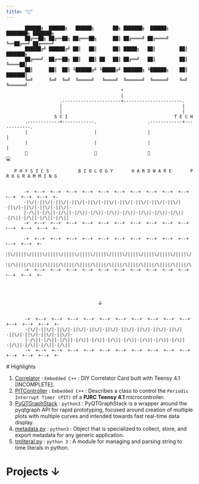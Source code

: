 ```yaml
---
title: "🔭"
---
```

```goat
       ██████╗  ██████╗   ██████╗       ██╗ ███████╗  ██████╗ ████████╗ ███████╗
       ██╔══██╗ ██╔══██╗ ██╔═══██╗      ██║ ██╔════╝ ██╔════╝ ╚══██╔══╝ ██╔════╝
       ██████╔╝ ██████╔╝ ██║   ██║      ██║ █████╗   ██║         ██║    ███████╗
       ██╔═══╝  ██╔══██╗ ██║   ██║ ██   ██║ ██╔══╝   ██║         ██║    ╚════██║
       ██║      ██║  ██║ ╚██████╔╝ ╚█████╔╝ ███████╗ ╚██████╗    ██║    ███████║
       ╚═╝      ╚═╝  ╚═╝  ╚═════╝   ╚════╝  ╚══════╝  ╚═════╝    ╚═╝    ╚══════╝
                                           *      
                                           |      
                    .----------------------+----------------------.
                    |                                             |
                    |                                             |
                  S C I                                        T E C H
       .------------+------------.                   .------------+------------.
       |                         |                   |                         |
       |                         |                   |                         |
       🧲                         🔬                   🤖                         💻
       
   P H Y S I C S           B I O L O G Y       H A R D W A R E       P R O G R A M M I N G
```

<marquee width="100%" direction="left" behavior="alternate">

```goat
       -+  +--+  +--+  +--+  +--+  +--+  +--+  +--+  +--+  +--+  +--+  +--+  +--+  +--+  +-
       ·|\/|·||\/|·||\/|·||\/|·||\/|·||\/|·||\/|·||\/|·||\/|·||\/|·||\/|·||\/|·||\/|·||\/|·
       |·/\||·|/\||·|/\||·|/\||·|/\||·|/\||·|/\||·|/\||·|/\||·|/\||·|/\||·|/\||·|/\||·|/\||
       -+  +--+  +--+  +--+  +--+  +--+  +--+  +--+  +--+  +--+  +--+  +--+  +--+  +--+  +-
       
       -+  +--+  +--+  +--+  +--+  +--+  +--+  +--+  +--+  +--+  +--+  +--+  +--+  +-
       ||\/||||\/||||\/||||\/||||\/||||\/||||\/||||\/||||\/||||\/||||\/||||\/||||\/||
       ||/\||||/\||||/\||||/\||||/\||||/\||||/\||||/\||||/\||||/\||||/\||||/\||||/\||
       -+  +--+  +--+  +--+  +--+  +--+  +--+  +--+  +--+  +--+  +--+  +--+  +--+  +-
```
</marquee>

<span style="display:block; margin-top:-20px;"></span>

<marquee width="100%" direction="right" behavior="scroll">
      
```goat
                            ^                                                  
                             \                                                  
                              '-o-o-o                                         
 ``` 
</marquee>

<span style="display:block; margin-top:-50px;"></span>




<div class=pop-outin align=center ><br>↓</div>

<div class=flipX height=100%%>

<div style="animation: marquee 5s linear infinite;">

```goat

       -+  +--+  +--+  +--+  +--+  +--+  +--+  +--+  +--+  +--+  +--+  +--+  +--+  +--+  +-
       ·|\/|·||\/|·||\/|·||\/|·||\/|·||\/|·||\/|·||\/|·||\/|·||\/|·||\/|·||\/|·||\/|·||\/|·
       |·/\||·|/\||·|/\||·|/\||·|/\||·|/\||·|/\||·|/\||·|/\||·|/\||·|/\||·|/\||·|/\||·|/\||
       -+  +--+  +--+  +--+  +--+  +--+  +--+  +--+  +--+  +--+  +--+  +--+  +--+  +--+  +-
```
</div>
</div>
# Highlights

1. [Correlator](/Correlator/) : `Embedded C++` : DIY Correlator Card built with Teensy 4.1 [INCOMPLETE].
2. [PITController](https://gist.github.com/yatharthb97/5dfd744b3d4870195b685b8c2d701075) : `Embedded C++` : Describes a class to control the `Periodic Interrupt Timer (PIT)` of a **PJRC Teensy 4.1** microcontroller.
3. [PyQTGraphStack](https://gist.github.com/yatharthb97/f3748ef894627748bacccf092648aa59) : `python3` : PyQTGraphStack is a wrapper around the pyqtgraph API for rapid prototyping, focused around creation of multiple plots with multiple curves and intended towards fast real-time data display.
4. [metadata.py](https://gist.github.com/yatharthb97/1110a1924d8d70ef8ad444f12a952de6) : `python3` : Object that is specialized to collect, store, and export metadata for any generic application.
5. [tmliteral.py](https://gist.github.com/yatharthb97/8798b23a1611a90b056e2026bbed63a8) : `python 3` : A module for managing and parsing string to time literals in python.

# Projects ↓